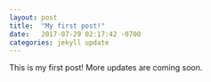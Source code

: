 ```yaml
---
layout: post
title:  "My first post!"
date:   2017-07-29 02:17:42 -0700
categories: jekyll update
---
```

This is my first post! More updates are coming soon.

